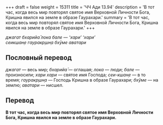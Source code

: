 +++
draft = false
weight = 15311
title = 'ЧЧ Ади 13.94'
description = 'В тот час, когда весь мир повторял святое имя Верховной Личности Бога, Кришна явился на земле в образе Гаурахари.'
summary = 'В тот час, когда весь мир повторял святое имя Верховной Личности Бога, Кришна явился на земле в образе Гаурахари.'
+++

_джагат бхарийа̄ лока бале — ‘хари’ ‘хари’  
сеикшан̣е гауракр̣шн̣а бхӯме аватари_

## Пословный перевод

_джагат_ — весь мир; _бхарийа̄_ — оглашая; _лока_ — люди; _бале_ — произносили; _хари_ _хари_ — святое имя Господа; _сеи_\-_кшан̣е_ — в то время; _гауракр̣шн̣а_ — Господь Кришна в образе Гаурахари; _бхӯме_ — на землю; _аватари_ — нисшел.

## Перевод

**В тот час, когда весь мир повторял святое имя Верховной Личности Бога, Кришна явился на земле в образе Гаурахари.**
